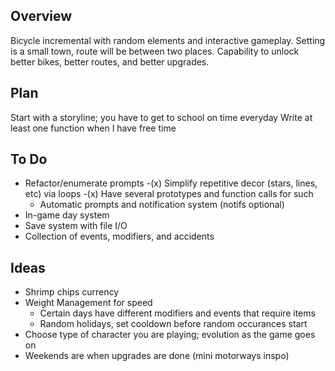 ## Overview
Bicycle incremental with random elements and interactive gameplay.
Setting is a small town, route will be between two places. Capability to unlock better bikes, better routes, and better upgrades.

## Plan
Start with a storyline; you have to get to school on time everyday
Write at least one function when I have free time

## To Do
- Refactor/enumerate prompts
    -(x) Simplify repetitive decor (stars, lines, etc) via loops
    -(x) Have several prototypes and function calls for such
    - Automatic prompts and notification system (notifs optional)
- In-game day system
- Save system with file I/O
- Collection of events, modifiers, and accidents

## Ideas
- Shrimp chips currency
- Weight Management for speed
    - Certain days have different modifiers and events that require items
    - Random holidays, set cooldown before random occurances start
- Choose type of character you are playing; evolution as the game goes on
- Weekends are when upgrades are done (mini motorways inspo)